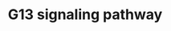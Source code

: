 ---
annotations:
- id: PW:0000230
  parent: signaling pathway
  type: Pathway Ontology
  value: G protein mediated signaling pathway via Galpha12/Galpha13 family
authors:
- A.Chow
- MaintBot
- Thomas
- Christine Chichester
- Khanspers
- Egonw
- Eweitz
description: 'The G13 subunit is an alpha unit of heterotrimeric G proteins that regulates
  cell processes through the use of guanine nucleotide exchange factors. G13 regulates
  actin cytoskeletal remodeling in cells and is essential for receptor tyrosine kinase-induced
  migration of fibroblast and endothelial cells.  Source: [[wikipedia:G12/G13_alpha_subunits|Wikipedia]]'
last-edited: 2021-05-14
organisms:
- Mus musculus
redirect_from:
- /index.php/Pathway:WP298
- /instance/WP298
revision: null
schema-jsonld:
- '@context': https://schema.org/
  '@id': https://wikipathways.github.io/pathways/WP298.html
  '@type': Dataset
  creator:
    '@type': Organization
    name: WikiPathways
  description: 'The G13 subunit is an alpha unit of heterotrimeric G proteins that
    regulates cell processes through the use of guanine nucleotide exchange factors.
    G13 regulates actin cytoskeletal remodeling in cells and is essential for receptor
    tyrosine kinase-induced migration of fibroblast and endothelial cells.  Source:
    [[wikipedia:G12/G13_alpha_subunits|Wikipedia]]'
  keywords:
  - Arhgdib
  - Arhgdig
  - Arhgef1
  - Calm1
  - Cdc42
  - Cfl1
  - Cfl2
  - Cit
  - Diap1
  - Gna13
  - Iqgap1
  - Iqgap2
  - Limk1
  - Map3k4
  - Mapk10
  - Mybph
  - Myl1
  - Pak3
  - Pfn1
  - Pik3ca
  - Pik3cb
  - Pik3cd
  - Pik3r2
  - Pip4k2a
  - Pkn1
  - Ppp1cb
  - Rac1
  - Rhoa
  - Rhpn2
  - Rock1
  - Rock2
  - Rps6kb1
  - Rtkn
  - Sh3rf1
  - Sra1
  - Tnk2
  - Was
  - Wasl
  license: CC0
  name: G13 signaling pathway
seo: CreativeWork
title: G13 signaling pathway
wpid: WP298
---